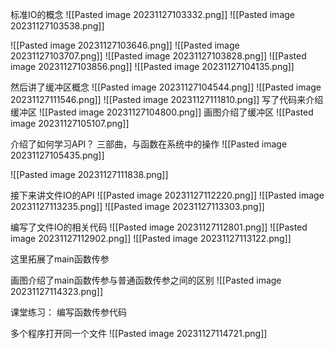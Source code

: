 标准IO的概念
![[Pasted image 20231127103332.png]]
![[Pasted image 20231127103538.png]]

![[Pasted image 20231127103646.png]]
![[Pasted image 20231127103707.png]]
![[Pasted image 20231127103828.png]]
![[Pasted image 20231127103856.png]]
![[Pasted image 20231127104135.png]]

然后讲了缓冲区概念
![[Pasted image 20231127104544.png]]
![[Pasted image 20231127111546.png]]
![[Pasted image 20231127111810.png]]
写了代码来介绍缓冲区
![[Pasted image 20231127104800.png]]
画图介绍了缓冲区
![[Pasted image 20231127105107.png]]

介绍了如何学习API？
三部曲，与函数在系统中的操作
![[Pasted image 20231127105435.png]]

![[Pasted image 20231127111838.png]]

接下来讲文件IO的API
![[Pasted image 20231127112220.png]]
![[Pasted image 20231127113235.png]]
![[Pasted image 20231127113303.png]]

编写了文件IO的相关代码
![[Pasted image 20231127112801.png]]
![[Pasted image 20231127112902.png]]
![[Pasted image 20231127113122.png]]

这里拓展了main函数传参

画图介绍了main函数传参与普通函数传参之间的区别
![[Pasted image 20231127114323.png]]

课堂练习：
编写函数传参代码

多个程序打开同一个文件
![[Pasted image 20231127114721.png]]